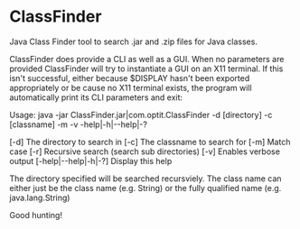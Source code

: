 ClassFinder
===========

Java Class Finder tool to search .jar and .zip files for Java classes.

ClassFinder does provide a CLI as well as a GUI.
When no parameters are provided ClassFinder will try to instantiate a GUI on an X11 terminal.
If this isn't successful, either because $DISPLAY hasn't been exported appropriately or
be cause no X11 terminal exists, the program will automatically print its CLI parameters and exit:

Usage: java -jar ClassFinder.jar|com.optit.ClassFinder -d [directory] -c [classname] -m -v -help|-h|--help|-?

[-d]			The directory to search in
[-c]			The classname to search for
[-m]			Match case
[-r]			Recursive search (search sub directories)
[-v]			Enables verbose output
[-help|--help|-h|-?]	Display this help

The directory specified will be searched recursviely.
The class name can either just be the class name (e.g. String) or the fully qualified name (e.g. java.lang.String)

Good hunting!
